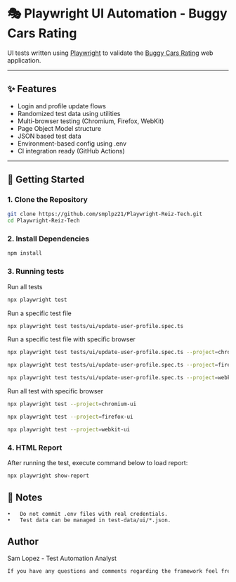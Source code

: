 # 🎭 Playwright UI Automation - Buggy Cars Rating

UI tests written using [Playwright](https://playwright.dev/) to validate the [Buggy Cars Rating](https://buggy.justtestit.org/) web application.

---

## ✨ Features

- Login and profile update flows
- Randomized test data using utilities
- Multi-browser testing (Chromium, Firefox, WebKit)
- Page Object Model structure
- JSON based test data
- Environment-based config using .env
- CI integration ready (GitHub Actions)


---

## 🚀 Getting Started

### 1. Clone the Repository

```bash
git clone https://github.com/smplpz21/Playwright-Reiz-Tech.git
cd Playwright-Reiz-Tech
```
### 2. Install Dependencies
```bash
npm install
```

### 3. Running tests
Run all tests
```bash
npx playwright test
```
Run a specific test file
```bash
npx playwright test tests/ui/update-user-profile.spec.ts
```

Run a specific test file with specific browser
```bash
npx playwright test tests/ui/update-user-profile.spec.ts --project=chromium-ui
```
```bash
npx playwright test tests/ui/update-user-profile.spec.ts --project=firefox-ui
```
```bash
npx playwright test tests/ui/update-user-profile.spec.ts --project=webkit-ui
```
Run all test with specific browser
```bash
npx playwright test --project=chromium-ui
```
```bash
npx playwright test --project=firefox-ui
```
```bash
npx playwright test --project=webkit-ui
```

### 4. HTML Report
After running the test, execute command below to load report:
```bash
npx playwright show-report
```

## 📌 Notes
	•	Do not commit .env files with real credentials.
	•	Test data can be managed in test-data/ui/*.json.

## Author
Sam Lopez - Test Automation Analyst
```bash
If you have any questions and comments regarding the framework feel free to reach out! Happy coding :)
```
